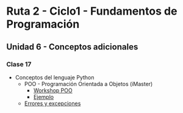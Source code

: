 # Ruta 2 - Ciclo1 - Fundamentos de Programación

## Unidad 6 - Conceptos adicionales
### Clase 17
* Conceptos del lenguaje Python
  * POO - Programación Orientada a Objetos (iMaster)
    * [Workshop POO](poo.ipynb)
    * [Ejemplo](ejemplo.ipynb)
  * [Errores y excepciones](excepciones.ipynb)
